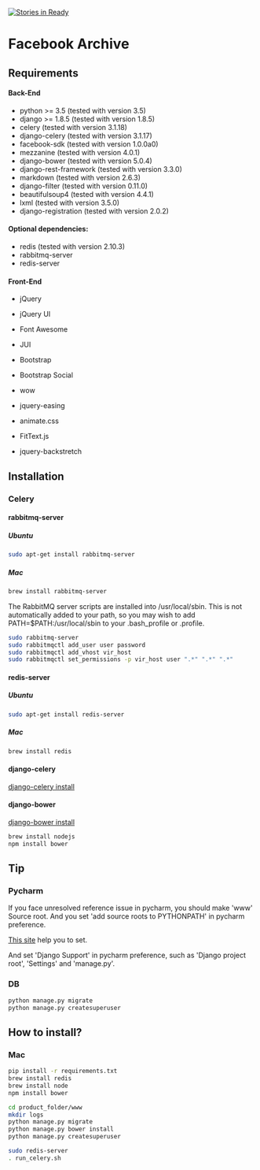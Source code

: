 [![Stories in Ready](https://badge.waffle.io/egaoneko/fb_archive.png?label=ready&title=Ready)](https://waffle.io/egaoneko/fb_archive)

# Facebook Archive

## Requirements

#### Back-End

* python >= 3.5 (tested with version 3.5)
* django >= 1.8.5 (tested with version 1.8.5)
* celery (tested with version 3.1.18)
* django-celery (tested with version 3.1.17)
* facebook-sdk (tested with version 1.0.0a0)
* mezzanine (tested with version 4.0.1)
* django-bower (tested with version 5.0.4)
* django-rest-framework (tested with version 3.3.0)
* markdown (tested with version 2.6.3)
* django-filter (tested with version 0.11.0)
* beautifulsoup4 (tested with version 4.4.1)
* lxml (tested with version 3.5.0)
* django-registration (tested with version 2.0.2)

#### Optional dependencies:

* redis (tested with version 2.10.3)
* rabbitmq-server
* redis-server

#### Front-End

* jQuery
* jQuery UI
* Font Awesome
* JUI
* Bootstrap
* Bootstrap Social

* wow
* jquery-easing
* animate.css
* FitText.js
* jquery-backstretch

## Installation

### Celery

#### rabbitmq-server

##### Ubuntu

```bash
sudo apt-get install rabbitmq-server
```
##### Mac

```bash
brew install rabbitmq-server
```

The RabbitMQ server scripts are installed into /usr/local/sbin. This is not automatically added to your path, so you may wish to add
PATH=$PATH:/usr/local/sbin to your .bash_profile or .profile.

```bash
sudo rabbitmq-server
sudo rabbitmqctl add_user user password
sudo rabbitmqctl add_vhost vir_host
sudo rabbitmqctl set_permissions -p vir_host user ".*" ".*" ".*"
```


#### redis-server

##### Ubuntu

```bash
sudo apt-get install redis-server
```

##### Mac

```bash
brew install redis
```


#### django-celery

[django-celery install](http://docs.celeryproject.org/en/latest/django/first-steps-with-django.html#using-the-django-orm-cache-as-a-result-backend)


#### django-bower

[django-bower install](https://django-bower.readthedocs.org/en/latest/installation.html)

```bash
brew install nodejs
npm install bower
```

## Tip

### Pycharm

If you face unresolved reference issue in pycharm, you should make 'www' Source root. And you set 'add source roots to PYTHONPATH' in pycharm preference.

[This site](http://stackoverflow.com/questions/21236824/unresolved-reference-issue-in-pycharm) help you to set.

And set 'Django Support' in pycharm preference, such as 'Django project root', 'Settings' and 'manage.py'.


### DB

```bash
python manage.py migrate
python manage.py createsuperuser
```


## How to install?

### Mac

```bash
pip install -r requirements.txt
brew install redis
brew install node
npm install bower

cd product_folder/www
mkdir logs
python manage.py migrate
python manage.py bower install
python manage.py createsuperuser

sudo redis-server
. run_celery.sh
```